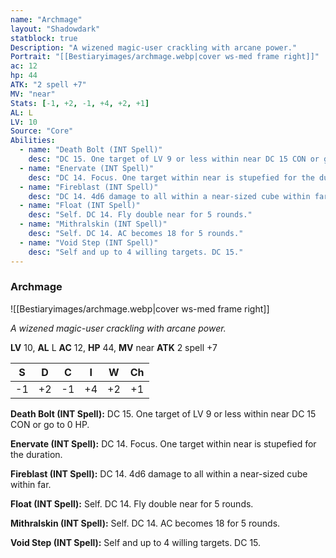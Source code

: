 ```yaml
---
name: "Archmage"
layout: "Shadowdark"
statblock: true
Description: "A wizened magic-user crackling with arcane power."
Portrait: "[[Bestiaryimages/archmage.webp|cover ws-med frame right]]"
ac: 12
hp: 44
ATK: "2 spell +7"
MV: "near"
Stats: [-1, +2, -1, +4, +2, +1]
AL: L
LV: 10
Source: "Core"
Abilities:
  - name: "Death Bolt (INT Spell)"
    desc: "DC 15. One target of LV 9 or less within near DC 15 CON or go to 0 HP."
  - name: "Enervate (INT Spell)"
    desc: "DC 14. Focus. One target within near is stupefied for the duration."
  - name: "Fireblast (INT Spell)"
    desc: "DC 14. 4d6 damage to all within a near-sized cube within far."
  - name: "Float (INT Spell)"
    desc: "Self. DC 14. Fly double near for 5 rounds."
  - name: "Mithralskin (INT Spell)"
    desc: "Self. DC 14. AC becomes 18 for 5 rounds."
  - name: "Void Step (INT Spell)"
    desc: "Self and up to 4 willing targets. DC 15."
---
```


### Archmage

![[Bestiaryimages/archmage.webp|cover ws-med frame right]]

_A wizened magic-user crackling with arcane power._

**LV** 10, **AL** L
**AC** 12, **HP** 44, **MV** near
**ATK** 2 spell +7

|  S  |  D  |  C  |  I  |  W  |  Ch  |
|:---:|:---:|:---:|:---:|:---:|:----:|
| -1 | +2 | -1 | +4 | +2 | +1 |

**Death Bolt (INT Spell):** DC 15. One target of LV 9 or less within near DC 15 CON or go to 0 HP.

**Enervate (INT Spell):** DC 14. Focus. One target within near is stupefied for the duration.

**Fireblast (INT Spell):** DC 14. 4d6 damage to all within a near-sized cube within far.

**Float (INT Spell):** Self. DC 14. Fly double near for 5 rounds.

**Mithralskin (INT Spell):** Self. DC 14. AC becomes 18 for 5 rounds.

**Void Step (INT Spell):** Self and up to 4 willing targets. DC 15.

